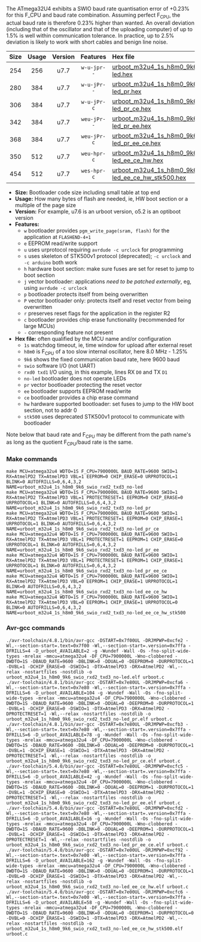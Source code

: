 The ATmega32U4 exhibits a SWIO baud rate quantisation error of +0.23% for this F_CPU and baud rate combination. Assuming perfect F<sub>CPU</sub>, the actual baud rate is therefore 0.23% higher than wanted. An overall deviation (including that of the oscillator and that of the uploading computer) of up to 1.5% is well within communication tolerance. In practice, up to 2.5% deviation is likely to work with short cables and benign line noise.

|Size|Usage|Version|Features|Hex file|
|:-:|:-:|:-:|:-:|:--|
|254|256|u7.7|`w-u-jpr--`|[urboot_m32u4_1s_h8m0_9k6_swio_rxd2_txd3_no-led.hex](https://raw.githubusercontent.com/stefanrueger/urboot.hex/main/mcus/atmega32u4/watchdog_1_s/internal_oscillator_h-1.25%25/%2B8m000000_hz/%2B%2B%2B9k6_baud/uart0_rxd2_txd3/no-led/urboot_m32u4_1s_h8m0_9k6_swio_rxd2_txd3_no-led.hex)|
|280|384|u7.7|`w-u-jPr--`|[urboot_m32u4_1s_h8m0_9k6_swio_rxd2_txd3_no-led_pr.hex](https://raw.githubusercontent.com/stefanrueger/urboot.hex/main/mcus/atmega32u4/watchdog_1_s/internal_oscillator_h-1.25%25/%2B8m000000_hz/%2B%2B%2B9k6_baud/uart0_rxd2_txd3/no-led/urboot_m32u4_1s_h8m0_9k6_swio_rxd2_txd3_no-led_pr.hex)|
|306|384|u7.7|`w-u-jPr-c`|[urboot_m32u4_1s_h8m0_9k6_swio_rxd2_txd3_no-led_pr_ce.hex](https://raw.githubusercontent.com/stefanrueger/urboot.hex/main/mcus/atmega32u4/watchdog_1_s/internal_oscillator_h-1.25%25/%2B8m000000_hz/%2B%2B%2B9k6_baud/uart0_rxd2_txd3/no-led/urboot_m32u4_1s_h8m0_9k6_swio_rxd2_txd3_no-led_pr_ce.hex)|
|342|384|u7.7|`weu-jPr--`|[urboot_m32u4_1s_h8m0_9k6_swio_rxd2_txd3_no-led_pr_ee.hex](https://raw.githubusercontent.com/stefanrueger/urboot.hex/main/mcus/atmega32u4/watchdog_1_s/internal_oscillator_h-1.25%25/%2B8m000000_hz/%2B%2B%2B9k6_baud/uart0_rxd2_txd3/no-led/urboot_m32u4_1s_h8m0_9k6_swio_rxd2_txd3_no-led_pr_ee.hex)|
|368|384|u7.7|`weu-jPr-c`|[urboot_m32u4_1s_h8m0_9k6_swio_rxd2_txd3_no-led_pr_ee_ce.hex](https://raw.githubusercontent.com/stefanrueger/urboot.hex/main/mcus/atmega32u4/watchdog_1_s/internal_oscillator_h-1.25%25/%2B8m000000_hz/%2B%2B%2B9k6_baud/uart0_rxd2_txd3/no-led/urboot_m32u4_1s_h8m0_9k6_swio_rxd2_txd3_no-led_pr_ee_ce.hex)|
|350|512|u7.7|`weu-hpr-c`|[urboot_m32u4_1s_h8m0_9k6_swio_rxd2_txd3_no-led_ee_ce_hw.hex](https://raw.githubusercontent.com/stefanrueger/urboot.hex/main/mcus/atmega32u4/watchdog_1_s/internal_oscillator_h-1.25%25/%2B8m000000_hz/%2B%2B%2B9k6_baud/uart0_rxd2_txd3/no-led/urboot_m32u4_1s_h8m0_9k6_swio_rxd2_txd3_no-led_ee_ce_hw.hex)|
|454|512|u7.7|`wes-hpr-c`|[urboot_m32u4_1s_h8m0_9k6_swio_rxd2_txd3_no-led_ee_ce_hw_stk500.hex](https://raw.githubusercontent.com/stefanrueger/urboot.hex/main/mcus/atmega32u4/watchdog_1_s/internal_oscillator_h-1.25%25/%2B8m000000_hz/%2B%2B%2B9k6_baud/uart0_rxd2_txd3/no-led/urboot_m32u4_1s_h8m0_9k6_swio_rxd2_txd3_no-led_ee_ce_hw_stk500.hex)|

- **Size:** Bootloader code size including small table at top end
- **Usage:** How many bytes of flash are needed, ie, HW boot section or a multiple of the page size
- **Version:** For example, u7.6 is an urboot version, o5.2 is an optiboot version
- **Features:**
  + `w` bootloader provides `pgm_write_page(sram, flash)` for the application at `FLASHEND-4+1`
  + `e` EEPROM read/write support
  + `u` uses urprotocol requiring `avrdude -c urclock` for programming
  + `s` uses skeleton of STK500v1 protocol (deprecated); `-c urclock` and `-c arduino` both work
  + `h` hardware boot section: make sure fuses are set for reset to jump to boot section
  + `j` vector bootloader: applications *need to be patched externally*, eg, using `avrdude -c urclock`
  + `p` bootloader protects itself from being overwritten
  + `P` vector bootloader only: protects itself and reset vector from being overwritten
  + `r` preserves reset flags for the application in the register R2
  + `c` bootloader provides chip erase functionality (recommended for large MCUs)
  + `-` corresponding feature not present
- **Hex file:** often qualified by the MCU name and/or configuration
  + `1s` watchdog timeout, ie, time window for upload after external reset
  + `h8m0` is F<sub>CPU</sub> of a too slow internal oscillator, here 8.0 MHz - 1.25%
  + `9k6` shows the fixed communication baud rate, here 9600 baud
  + `swio` software I/O (not UART)
  + `rxd0 txd1` I/O using, in this example, lines RX `D0` and TX `D1`
  + `no-led` bootloader does not operate LEDs
  + `pr` vector bootloader protecting the reset vector
  + `ee` bootloader supports EEPROM read/write
  + `ce` bootloader provides a chip erase command
  + `hw` hardware supported bootloader: set fuses to jump to the HW boot section, not to addr 0
  + `stk500` uses deprecated STK500v1 protocol to communicate with bootloader


Note below that baud rate and F<sub>CPU</sub> may be different from the path name's as long as the quotient F<sub>CPU</sub>/baud rate is the same.

### Make commands
```
make MCU=atmega32u4 WDTO=1S F_CPU=7900000L BAUD_RATE=9600 SWIO=1 RX=AtmelPD2 TX=AtmelPD3 VBL=1 EEPROM=0 CHIP_ERASE=0 URPROTOCOL=1 BLINK=0 AUTOFRILLS=0,6,4,3,2 NAME=urboot_m32u4_1s_h8m0_9k6_swio_rxd2_txd3_no-led
make MCU=atmega32u4 WDTO=1S F_CPU=7900000L BAUD_RATE=9600 SWIO=1 RX=AtmelPD2 TX=AtmelPD3 VBL=1 PROTECTRESET=1 EEPROM=0 CHIP_ERASE=0 URPROTOCOL=1 BLINK=0 AUTOFRILLS=0,6,4,3,2 NAME=urboot_m32u4_1s_h8m0_9k6_swio_rxd2_txd3_no-led_pr
make MCU=atmega32u4 WDTO=1S F_CPU=7900000L BAUD_RATE=9600 SWIO=1 RX=AtmelPD2 TX=AtmelPD3 VBL=1 PROTECTRESET=1 EEPROM=0 CHIP_ERASE=1 URPROTOCOL=1 BLINK=0 AUTOFRILLS=0,6,4,3,2 NAME=urboot_m32u4_1s_h8m0_9k6_swio_rxd2_txd3_no-led_pr_ce
make MCU=atmega32u4 WDTO=1S F_CPU=7900000L BAUD_RATE=9600 SWIO=1 RX=AtmelPD2 TX=AtmelPD3 VBL=1 PROTECTRESET=1 EEPROM=1 CHIP_ERASE=0 URPROTOCOL=1 BLINK=0 AUTOFRILLS=0,6,4,3,2 NAME=urboot_m32u4_1s_h8m0_9k6_swio_rxd2_txd3_no-led_pr_ee
make MCU=atmega32u4 WDTO=1S F_CPU=7900000L BAUD_RATE=9600 SWIO=1 RX=AtmelPD2 TX=AtmelPD3 VBL=1 PROTECTRESET=1 EEPROM=1 CHIP_ERASE=1 URPROTOCOL=1 BLINK=0 AUTOFRILLS=0,6,4,3,2 NAME=urboot_m32u4_1s_h8m0_9k6_swio_rxd2_txd3_no-led_pr_ee_ce
make MCU=atmega32u4 WDTO=1S F_CPU=7900000L BAUD_RATE=9600 SWIO=1 RX=AtmelPD2 TX=AtmelPD3 VBL=0 EEPROM=1 CHIP_ERASE=1 URPROTOCOL=1 BLINK=0 AUTOFRILLS=0,6,4,3,2 NAME=urboot_m32u4_1s_h8m0_9k6_swio_rxd2_txd3_no-led_ee_ce_hw
make MCU=atmega32u4 WDTO=1S F_CPU=7900000L BAUD_RATE=9600 SWIO=1 RX=AtmelPD2 TX=AtmelPD3 VBL=0 EEPROM=1 CHIP_ERASE=1 URPROTOCOL=0 BLINK=0 AUTOFRILLS=0,6,4,3,2 NAME=urboot_m32u4_1s_h8m0_9k6_swio_rxd2_txd3_no-led_ee_ce_hw_stk500
```

### Avr-gcc commands
```
./avr-toolchain/4.8.1/bin/avr-gcc -DSTART=0x7f00UL -DRJMPWP=0xcfe2 -Wl,--section-start=.text=0x7f00 -Wl,--section-start=.version=0x7ffa -DFRILLS=4 -D_urboot_AVAILABLE=2 -g -Wundef -Wall -Os -fno-split-wide-types -mrelax -mmcu=atmega32u4 -DF_CPU=7900000L -Wno-clobbered -DWDTO=1S -DBAUD_RATE=9600 -DBLINK=0 -DDUAL=0 -DEEPROM=0 -DURPROTOCOL=1 -DVBL=1 -DCHIP_ERASE=0 -DSWIO=1 -DTX=AtmelPD3 -DRX=AtmelPD2 -Wl,--relax -nostartfiles -nostdlib -o urboot_m32u4_1s_h8m0_9k6_swio_rxd2_txd3_no-led.elf urboot.c
./avr-toolchain/4.8.1/bin/avr-gcc -DSTART=0x7e80UL -DRJMPWP=0xcfa6 -Wl,--section-start=.text=0x7e80 -Wl,--section-start=.version=0x7ffa -DFRILLS=6 -D_urboot_AVAILABLE=104 -g -Wundef -Wall -Os -fno-split-wide-types -mrelax -mmcu=atmega32u4 -DF_CPU=7900000L -Wno-clobbered -DWDTO=1S -DBAUD_RATE=9600 -DBLINK=0 -DDUAL=0 -DEEPROM=0 -DURPROTOCOL=1 -DVBL=1 -DCHIP_ERASE=0 -DSWIO=1 -DTX=AtmelPD3 -DRX=AtmelPD2 -DPROTECTRESET=1 -Wl,--relax -nostartfiles -nostdlib -o urboot_m32u4_1s_h8m0_9k6_swio_rxd2_txd3_no-led_pr.elf urboot.c
./avr-toolchain/4.8.1/bin/avr-gcc -DSTART=0x7e80UL -DRJMPWP=0xcfb3 -Wl,--section-start=.text=0x7e80 -Wl,--section-start=.version=0x7ffa -DFRILLS=6 -D_urboot_AVAILABLE=78 -g -Wundef -Wall -Os -fno-split-wide-types -mrelax -mmcu=atmega32u4 -DF_CPU=7900000L -Wno-clobbered -DWDTO=1S -DBAUD_RATE=9600 -DBLINK=0 -DDUAL=0 -DEEPROM=0 -DURPROTOCOL=1 -DVBL=1 -DCHIP_ERASE=1 -DSWIO=1 -DTX=AtmelPD3 -DRX=AtmelPD2 -DPROTECTRESET=1 -Wl,--relax -nostartfiles -nostdlib -o urboot_m32u4_1s_h8m0_9k6_swio_rxd2_txd3_no-led_pr_ce.elf urboot.c
./avr-toolchain/5.4.0/bin/avr-gcc -DSTART=0x7e80UL -DRJMPWP=0xcfc5 -Wl,--section-start=.text=0x7e80 -Wl,--section-start=.version=0x7ffa -DFRILLS=6 -D_urboot_AVAILABLE=42 -g -Wundef -Wall -Os -fno-split-wide-types -mrelax -mmcu=atmega32u4 -DF_CPU=7900000L -Wno-clobbered -DWDTO=1S -DBAUD_RATE=9600 -DBLINK=0 -DDUAL=0 -DEEPROM=1 -DURPROTOCOL=1 -DVBL=1 -DCHIP_ERASE=0 -DSWIO=1 -DTX=AtmelPD3 -DRX=AtmelPD2 -DPROTECTRESET=1 -Wl,--relax -nostartfiles -nostdlib -o urboot_m32u4_1s_h8m0_9k6_swio_rxd2_txd3_no-led_pr_ee.elf urboot.c
./avr-toolchain/5.4.0/bin/avr-gcc -DSTART=0x7e80UL -DRJMPWP=0xcfd2 -Wl,--section-start=.text=0x7e80 -Wl,--section-start=.version=0x7ffa -DFRILLS=6 -D_urboot_AVAILABLE=16 -g -Wundef -Wall -Os -fno-split-wide-types -mrelax -mmcu=atmega32u4 -DF_CPU=7900000L -Wno-clobbered -DWDTO=1S -DBAUD_RATE=9600 -DBLINK=0 -DDUAL=0 -DEEPROM=1 -DURPROTOCOL=1 -DVBL=1 -DCHIP_ERASE=1 -DSWIO=1 -DTX=AtmelPD3 -DRX=AtmelPD2 -DPROTECTRESET=1 -Wl,--relax -nostartfiles -nostdlib -o urboot_m32u4_1s_h8m0_9k6_swio_rxd2_txd3_no-led_pr_ee_ce.elf urboot.c
./avr-toolchain/5.4.0/bin/avr-gcc -DSTART=0x7e00UL -DRJMPWP=0xcf92 -Wl,--section-start=.text=0x7e00 -Wl,--section-start=.version=0x7ffa -DFRILLS=6 -D_urboot_AVAILABLE=162 -g -Wundef -Wall -Os -fno-split-wide-types -mrelax -mmcu=atmega32u4 -DF_CPU=7900000L -Wno-clobbered -DWDTO=1S -DBAUD_RATE=9600 -DBLINK=0 -DDUAL=0 -DEEPROM=1 -DURPROTOCOL=1 -DVBL=0 -DCHIP_ERASE=1 -DSWIO=1 -DTX=AtmelPD3 -DRX=AtmelPD2 -Wl,--relax -nostartfiles -nostdlib -o urboot_m32u4_1s_h8m0_9k6_swio_rxd2_txd3_no-led_ee_ce_hw.elf urboot.c
./avr-toolchain/5.4.0/bin/avr-gcc -DSTART=0x7e00UL -DRJMPWP=0xcfc6 -Wl,--section-start=.text=0x7e00 -Wl,--section-start=.version=0x7ffa -DFRILLS=6 -D_urboot_AVAILABLE=58 -g -Wundef -Wall -Os -fno-split-wide-types -mrelax -mmcu=atmega32u4 -DF_CPU=7900000L -Wno-clobbered -DWDTO=1S -DBAUD_RATE=9600 -DBLINK=0 -DDUAL=0 -DEEPROM=1 -DURPROTOCOL=0 -DVBL=0 -DCHIP_ERASE=1 -DSWIO=1 -DTX=AtmelPD3 -DRX=AtmelPD2 -Wl,--relax -nostartfiles -nostdlib -o urboot_m32u4_1s_h8m0_9k6_swio_rxd2_txd3_no-led_ee_ce_hw_stk500.elf urboot.c
```


